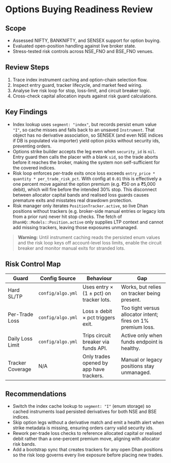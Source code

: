 # Options Buying Readiness Review

## Scope
- Assessed NIFTY, BANKNIFTY, and SENSEX support for option buying.
- Evaluated open-position handling against live broker state.
- Stress-tested risk controls across NSE_FNO and BSE_FNO venues.

## Review Steps
1. Trace index instrument caching and option-chain selection flow.
2. Inspect entry guard, tracker lifecycle, and market feed wiring.
3. Analyse live risk loop for stop, loss-limit, and circuit breaker logic.
4. Cross-check capital allocation inputs against risk guard calculations.

## Key Findings
- Index lookup uses `segment: "index"`, but records persist enum value `"I"`, so
  cache misses and falls back to an unsaved `Instrument`. That object has no
  derivative association, so SENSEX (and even NSE indices if DB is populated via
  importer) yield option picks without security ids, preventing orders.
- Options strike builder accepts the leg even when `security_id` is `nil`. Entry
  guard then calls the placer with a blank `sid`, so the trade aborts before it
  reaches the broker, making the system non self-sufficient for the covered
  indices.
- Risk loop enforces per-trade exits once loss exceeds `entry_price * quantity *
  per_trade_risk_pct`. With config at `0.01` this is effectively a one percent
  move against the option premium (e.g. ₹50 on a ₹5,000 debit), which will fire
  before the intended 30% stop. This disconnect between allocator capital bands
  and realised loss guards causes premature exits and misstates real drawdown
  protection.
- Risk manager only iterates `PositionTracker.active`, so live Dhan positions
  without trackers (e.g. broker-side manual entries or legacy lots from a prior
  run) never hit stop checks. The fetch of `DhanHQ::Models::Position.active`
  only supplies LTP context and cannot add missing trackers, leaving those
  exposures unmanaged.

> **Warning:** Until instrument caching reads the persisted enum values and the
> risk loop keys off account-level loss limits, enable the circuit breaker and
> monitor manual exits for stranded lots.

## Risk Control Map
| Guard | Config Source | Behaviour | Gap |
| --- | --- | --- | --- |
| Hard SL/TP | `config/algo.yml` | Uses entry × (1 ± pct) on tracker lots. | Works, but relies on tracker being present. |
| Per-Trade Loss | `config/algo.yml` | Loss ≥ debit × pct triggers exit. | Too tight versus allocator intent; fires on 1% premium loss. |
| Daily Loss Limit | `config/algo.yml` | Trips circuit breaker via funds API. | Active only when funds endpoint is healthy. |
| Tracker Coverage | N/A | Only trades opened by app have trackers. | Manual or legacy positions stay unmanaged. |

## Recommendations
- Switch the index cache lookup to `segment: "I"` (enum storage) so cached
  instruments load persisted derivatives for both NSE and BSE indices.
- Skip option legs without a derivative match and emit a health alert when
  strike metadata is missing, ensuring orders carry valid security ids.
- Rework per-trade loss checks to reference allocated capital or realised debit
  rather than a one-percent premium move, aligning with allocator risk bands.
- Add a bootstrap sync that creates trackers for any open Dhan positions so the
  risk loop governs every live exposure before placing new trades.
